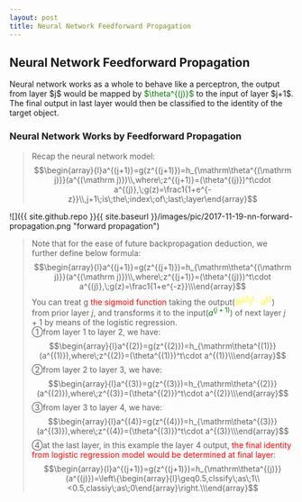 ```yaml
---
layout: post
title: Neural Network Feedforward Propagation
---
```


## Neural Network Feedforward Propagation
<p class="message">
Neural network works as a whole to behave like a perceptron, the output from layer $j$ would be mapped by <font color="green">$\theta^{(j)}$</font> to the input of layer $j+1$.  The final output in last layer would then be classified to 
the identity of the target object. 
</p>

### Neural Network Works by Feedforward Propagation
>Recap the neural network model:  
$$\begin{array}{l}a^{(j+1)}=g(z^{(j+1)})=h_{\mathrm\theta^{(\mathrm j)}}(a^{(\mathrm j)})\\,where\;z^{(j+1)}=(\theta^{(j)})^t\cdot a^{(j)},\;g(z)=\frac1{1+e^{-z}}\\,j+1\;is\;the\;index\;of\;last\;layer\end{array}$$

![]({{ site.github.repo }}{{ site.baseurl }}/images/pic/2017-11-19-nn-forward-propagation.png "forward propagation")

>Note that for the ease of future backpropagation deduction, we further define below formula:  
$$\begin{array}{l}a^{(j+1)}=g(z^{(j+1)})=h_{\mathrm\theta^{(\mathrm j)}}(a^{(\mathrm j)})\\,where\;z^{(j+1)}=(\theta^{(j)})^t\cdot a^{(j)},\;g(z)=\frac1{1+e^{-z}}\\\end{array}$$
>You can treat g <font color="red">the sigmoid function</font> taking the output(<font color="yellow">$(\theta^{(j)})^t\cdot a^{(j)}$</font>) from prior layer $j$, and transforms it to the input(<font color="green">$a^{(j+1)}$</font>) of next layer $j+1$ by means of the logistic regression.  
>&#10112;from layer 1 to layer 2, we have:  
$$\begin{array}{l}a^{(2)}=g(z^{(2)})=h_{\mathrm\theta^{(1)}}(a^{(1)}),where\;z^{(2)}=(\theta^{(1)})^t\cdot a^{(1)}\\\end{array}$$
>&#10113;from layer 2 to layer 3, we have:  
$$\begin{array}{l}a^{(3)}=g(z^{(3)})=h_{\mathrm\theta^{(2)}}(a^{(2)}),where\;z^{(3)}=(\theta^{(2)})^t\cdot a^{(2)}\\\end{array}$$
>&#10114;from layer 3 to layer 4, we have:  
$$\begin{array}{l}a^{(4)}=g(z^{(4)})=h_{\mathrm\theta^{(3)}}(a^{(3)}),where\;z^{(4)}=(\theta^{(3)})^t\cdot a^{(3)}\\\end{array}$$
>&#10115;at the last layer, in this example the layer 4 output, <font color="red">the final identity from logistic regression model would be determined at final layer</font>:  
$$\begin{array}{l}a^{(j+1)}=g(z^{(j+1)})=h_{\mathrm\theta^{(j)}}(a^{(j)})=\left\{\begin{array}{l}\geq0.5,clssify\;as\;1\\<0.5,classiy\;as\;0\end{array}\right.\\\end{array}$$
